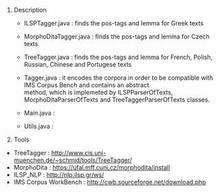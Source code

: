 
1. Description

   - ILSPTagger.java :  finds the pos-tags and lemma for Greek texts 
   
   - MorphoDitaTagger.java : finds the pos-tags and lemma for Czech texts
   
   - TreeTagger.java : finds the pos-tags and lemma for French, Polish, Russian, Chinese and Portugese texts

   - Tagger.java : it encodes the corpora in order to be compatible with IMS Corpus Bench and contains an abstract      
                  method, which is implemeted by ILSPParserOfTexts, MorphoDitaParserOfTexts and TreeTaggerParserOfTexts 
                  classes.

   - Main.java :  
   
   - Utils.java :
   
2. Tools 

 - TreeTagger : http://www.cis.uni-muenchen.de/~schmid/tools/TreeTagger/
 - MorphoDita : https://ufal.mff.cuni.cz/morphodita/install
 - ILSP_NLP : http://nlp.ilsp.gr/ws/
 - IMS Corpus WorkBench : http://cwb.sourceforge.net/download.php



